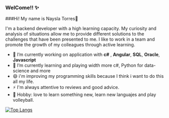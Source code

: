 ### WelCome!! ✨
###Hi! My name is Naysla Torres👋

I'm a backend developer with a high learning capacity. My curiosity and analysis of situations allow me to provide different solutions to the challenges that have been presented to me. I like to work in a team and promote the growth of my colleagues through active learning.

- 🔭 I’m currently working on application with **c#** , **Angular**, **SQL**, **Oracle**, **Javascript**
- 🌱 I’m currently learning and playing width more c#, Python for data-science and more
- 😄 i'm improving my programming skills because I think i want to do this all my life.
- ⚡ I'm always attentive to reviews and good advice.
- 👾 Hobby: love to learn something new, learn new languajes and play volleyball.
 
 [![Top Langs](https://github-readme-stats.vercel.app/api/top-langs/?username=jNaysla&layout=compact)](https://github.com/anuraghazra/github-readme-stats)
 

